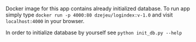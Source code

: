 Docker image for this app contains already initialized database.
To run app simply type
`docker run -p 4000:80 dzejeu/logindex:v-1.0`
and visit `localhost:4000` in your browser.

In order to initialize database by yourself see
`python init_db.py --help`
